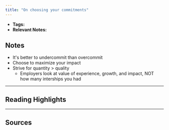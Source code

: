 ```yaml
---
title: "On choosing your commitments"
---
```


- **Tags:** 
- **Relevant Notes:**

## Notes
- It's better to undercommit than overcommit
- Choose to maximize your impact
- Strive for quantity > quality
	- Employers look at value of experience, growth, and impact, NOT how many interships you had

---

## Reading Highlights

---

## Sources